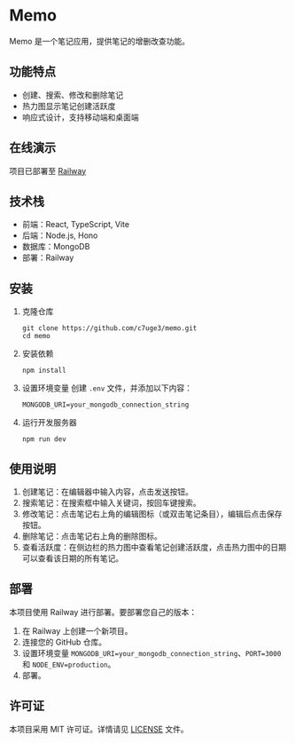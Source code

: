 # Memo

Memo 是一个笔记应用，提供笔记的增删改查功能。

## 功能特点

- 创建、搜索、修改和删除笔记
- 热力图显示笔记创建活跃度
- 响应式设计，支持移动端和桌面端

## 在线演示

项目已部署至 [Railway](https://memo.up.railway.app)

## 技术栈

- 前端：React, TypeScript, Vite
- 后端：Node.js, Hono
- 数据库：MongoDB
- 部署：Railway

## 安装

1. 克隆仓库
   ```
   git clone https://github.com/c7uge3/memo.git
   cd memo
   ```

2. 安装依赖
   ```
   npm install
   ```

3. 设置环境变量
   创建 `.env` 文件，并添加以下内容：
   ```
   MONGODB_URI=your_mongodb_connection_string
   ```

4. 运行开发服务器
   ```
   npm run dev
   ```

## 使用说明

1. 创建笔记：在编辑器中输入内容，点击发送按钮。
2. 搜索笔记：在搜索框中输入关键词，按回车键搜索。
3. 修改笔记：点击笔记右上角的编辑图标（或双击笔记条目），编辑后点击保存按钮。
4. 删除笔记：点击笔记右上角的删除图标。
5. 查看活跃度：在侧边栏的热力图中查看笔记创建活跃度，点击热力图中的日期可以查看该日期的所有笔记。

## 部署

本项目使用 Railway 进行部署。要部署您自己的版本：

1. 在 Railway 上创建一个新项目。
2. 连接您的 GitHub 仓库。
3. 设置环境变量 `MONGODB_URI=your_mongodb_connection_string`、`PORT=3000` 和 `NODE_ENV=production`。
4. 部署。

## 许可证

本项目采用 MIT 许可证。详情请见 [LICENSE](LICENSE) 文件。
